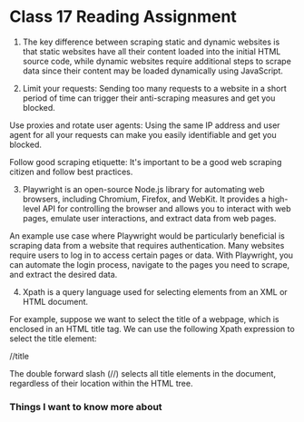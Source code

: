 # Class 17 Reading Assignment

1. The key difference between scraping static and dynamic websites is that static websites have all their content loaded into the initial HTML source code, while dynamic websites require additional steps to scrape data since their content may be loaded dynamically using JavaScript.

2. Limit your requests: Sending too many requests to a website in a short period of time can trigger their anti-scraping measures and get you blocked.


Use proxies and rotate user agents: Using the same IP address and user agent for all your requests can make you easily identifiable and get you blocked. 

Follow good scraping etiquette: It's important to be a good web scraping citizen and follow best practices.

3. Playwright is an open-source Node.js library for automating web browsers, including Chromium, Firefox, and WebKit. It provides a high-level API for controlling the browser and allows you to interact with web pages, emulate user interactions, and extract data from web pages.

An example use case where Playwright would be particularly beneficial is scraping data from a website that requires authentication. Many websites require users to log in to access certain pages or data. With Playwright, you can automate the login process, navigate to the pages you need to scrape, and extract the desired data.

4. Xpath is a query language used for selecting elements from an XML or HTML document. 

For example, suppose we want to select the title of a webpage, which is enclosed in an HTML title tag. We can use the following Xpath expression to select the title element:

//title

The double forward slash (//) selects all title elements in the document, regardless of their location within the HTML tree.


### Things I want to know more about
